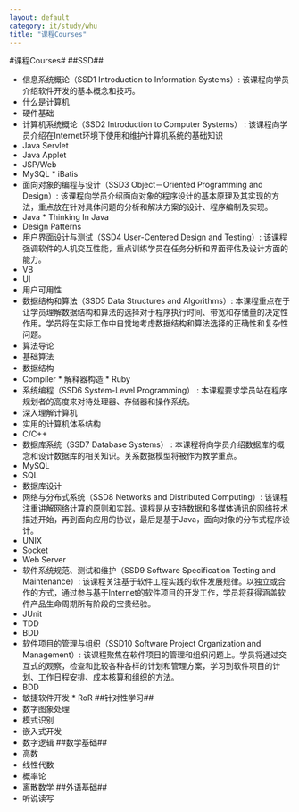 ```yaml
---
layout: default
category: it/study/whu
title: "课程Courses"
---
```


#课程Courses#
##SSD##
*  信息系统概论（SSD1 Introduction to Information Systems）: 该课程向学员介绍软件开发的基本概念和技巧。 
  *  什么是计算机
  *  硬件基础
*  计算机系统概论（SSD2 Introduction to Computer Systems） : 该课程向学员介绍在Internet环境下使用和维护计算机系统的基础知识 
  *  Java Servlet
  *  Java Applet
  *  JSP/Web
  *  MySQL
    *  iBatis
*  面向对象的编程与设计（SSD3 Object－Oriented Programming and Design）: 该课程向学员介绍面向对象的程序设计的基本原理及其实现的方法，重点放在针对具体问题的分析和解决方案的设计、程序编制及实现。 
  *  Java
    *  Thinking In Java
  *  Design Patterns
*  用户界面设计与测试（SSD4 User-Centered Design and Testing）: 该课程强调软件的人机交互性能，重点训练学员在任务分析和界面评估及设计方面的能力。 
  *  VB
  *  UI
  *  用户可用性
*  数据结构和算法（SSD5 Data Structures and Algorithms）: 本课程重点在于让学员理解数据结构和算法的选择对于程序执行时间、带宽和存储量的决定性作用。学员将在实际工作中自觉地考虑数据结构和算法选择的正确性和复杂性问题。 
  *  算法导论
  *  基础算法
  *  数据结构
  *  Compiler
    *  解释器构造
    *  Ruby
*  系统编程（SSD6 System-Level Programming） : 本课程要求学员站在程序规划者的高度来对待处理器、存储器和操作系统。 
  *  深入理解计算机
  *  实用的计算机体系结构
  *  C/C++
*  数据库系统（SSD7 Database Systems） : 本课程将向学员介绍数据库的概念和设计数据库的相关知识。关系数据模型将被作为教学重点。 
  *  MySQL
  *  SQL
  *  数据库设计
*  网络与分布式系统（SSD8 Networks and Distributed Computing）: 该课程注重讲解网络计算的原则和实践。课程是从支持数据和多媒体通讯的网络技术描述开始，再到面向应用的协议，最后是基于Java，面向对象的分布式程序设计。 
  *  UNIX
  *  Socket
  *  Web Server
*  软件系统规范、测试和维护（SSD9 Software Specification Testing and Maintenance）: 该课程关注基于软件工程实践的软件发展规律。以独立或合作的方式，通过参与基于Internet的软件项目的开发工作，学员将获得涵盖软件产品生命周期所有阶段的宝贵经验。 
  *  JUnit
  *  TDD
  *  BDD
*  软件项目的管理与组织（SSD10 Software Project Organization and Management）: 该课程聚焦在软件项目的管理和组织问题上。学员将通过交互式的观察，检查和比较各种各样的计划和管理方案，学习到软件项目的计划、工作日程安排、成本核算和组织的方法。  
  *  BDD
  *  敏捷软件开发
    *  RoR
##针对性学习##
*  数字图象处理
*  模式识别
*  嵌入式开发
*  数字逻辑
##数学基础##
*  高数
*  线性代数
*  概率论
*  离散数学
##外语基础##
*  听说读写
